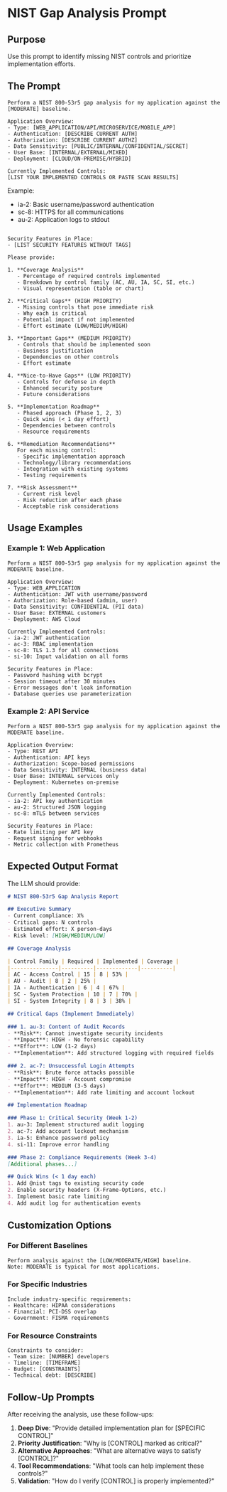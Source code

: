 # NIST Gap Analysis Prompt

## Purpose

Use this prompt to identify missing NIST controls and prioritize implementation efforts.

## The Prompt

```
Perform a NIST 800-53r5 gap analysis for my application against the [MODERATE] baseline.

Application Overview:
- Type: [WEB_APPLICATION/API/MICROSERVICE/MOBILE_APP]
- Authentication: [DESCRIBE CURRENT AUTH]
- Authorization: [DESCRIBE CURRENT AUTHZ]
- Data Sensitivity: [PUBLIC/INTERNAL/CONFIDENTIAL/SECRET]
- User Base: [INTERNAL/EXTERNAL/MIXED]
- Deployment: [CLOUD/ON-PREMISE/HYBRID]

Currently Implemented Controls:
[LIST YOUR IMPLEMENTED CONTROLS OR PASTE SCAN RESULTS]
```

Example:

- ia-2: Basic username/password authentication
- sc-8: HTTPS for all communications
- au-2: Application logs to stdout

```

Security Features in Place:
- [LIST SECURITY FEATURES WITHOUT TAGS]

Please provide:

1. **Coverage Analysis**
   - Percentage of required controls implemented
   - Breakdown by control family (AC, AU, IA, SC, SI, etc.)
   - Visual representation (table or chart)

2. **Critical Gaps** (HIGH PRIORITY)
   - Missing controls that pose immediate risk
   - Why each is critical
   - Potential impact if not implemented
   - Effort estimate (LOW/MEDIUM/HIGH)

3. **Important Gaps** (MEDIUM PRIORITY)
   - Controls that should be implemented soon
   - Business justification
   - Dependencies on other controls
   - Effort estimate

4. **Nice-to-Have Gaps** (LOW PRIORITY)
   - Controls for defense in depth
   - Enhanced security posture
   - Future considerations

5. **Implementation Roadmap**
   - Phased approach (Phase 1, 2, 3)
   - Quick wins (< 1 day effort)
   - Dependencies between controls
   - Resource requirements

6. **Remediation Recommendations**
   For each missing control:
   - Specific implementation approach
   - Technology/library recommendations
   - Integration with existing systems
   - Testing requirements

7. **Risk Assessment**
   - Current risk level
   - Risk reduction after each phase
   - Acceptable risk considerations
```

## Usage Examples

### Example 1: Web Application

```
Perform a NIST 800-53r5 gap analysis for my application against the MODERATE baseline.

Application Overview:
- Type: WEB_APPLICATION
- Authentication: JWT with username/password
- Authorization: Role-based (admin, user)
- Data Sensitivity: CONFIDENTIAL (PII data)
- User Base: EXTERNAL customers
- Deployment: AWS Cloud

Currently Implemented Controls:
- ia-2: JWT authentication
- ac-3: RBAC implementation
- sc-8: TLS 1.3 for all connections
- si-10: Input validation on all forms

Security Features in Place:
- Password hashing with bcrypt
- Session timeout after 30 minutes
- Error messages don't leak information
- Database queries use parameterization
```

### Example 2: API Service

```
Perform a NIST 800-53r5 gap analysis for my application against the MODERATE baseline.

Application Overview:
- Type: REST API
- Authentication: API keys
- Authorization: Scope-based permissions
- Data Sensitivity: INTERNAL (business data)
- User Base: INTERNAL services only
- Deployment: Kubernetes on-premise

Currently Implemented Controls:
- ia-2: API key authentication
- au-2: Structured JSON logging
- sc-8: mTLS between services

Security Features in Place:
- Rate limiting per API key
- Request signing for webhooks
- Metric collection with Prometheus
```

## Expected Output Format

The LLM should provide:

```markdown
# NIST 800-53r5 Gap Analysis Report

## Executive Summary
- Current compliance: X%
- Critical gaps: N controls
- Estimated effort: X person-days
- Risk level: [HIGH/MEDIUM/LOW]

## Coverage Analysis

| Control Family | Required | Implemented | Coverage |
|---------------|----------|-------------|----------|
| AC - Access Control | 15 | 8 | 53% |
| AU - Audit | 8 | 2 | 25% |
| IA - Authentication | 6 | 4 | 67% |
| SC - System Protection | 10 | 7 | 70% |
| SI - System Integrity | 8 | 3 | 38% |

## Critical Gaps (Implement Immediately)

### 1. au-3: Content of Audit Records
- **Risk**: Cannot investigate security incidents
- **Impact**: HIGH - No forensic capability
- **Effort**: LOW (1-2 days)
- **Implementation**: Add structured logging with required fields

### 2. ac-7: Unsuccessful Login Attempts
- **Risk**: Brute force attacks possible
- **Impact**: HIGH - Account compromise
- **Effort**: MEDIUM (3-5 days)
- **Implementation**: Add rate limiting and account lockout

## Implementation Roadmap

### Phase 1: Critical Security (Week 1-2)
1. au-3: Implement structured audit logging
2. ac-7: Add account lockout mechanism
3. ia-5: Enhance password policy
4. si-11: Improve error handling

### Phase 2: Compliance Requirements (Week 3-4)
[Additional phases...]

## Quick Wins (< 1 day each)
1. Add @nist tags to existing security code
2. Enable security headers (X-Frame-Options, etc.)
3. Implement basic rate limiting
4. Add audit log for authentication events
```

## Customization Options

### For Different Baselines

```
Perform analysis against the [LOW/MODERATE/HIGH] baseline.
Note: MODERATE is typical for most applications.
```

### For Specific Industries

```
Include industry-specific requirements:
- Healthcare: HIPAA considerations
- Financial: PCI-DSS overlap
- Government: FISMA requirements
```

### For Resource Constraints

```
Constraints to consider:
- Team size: [NUMBER] developers
- Timeline: [TIMEFRAME]
- Budget: [CONSTRAINTS]
- Technical debt: [DESCRIBE]
```

## Follow-Up Prompts

After receiving the analysis, use these follow-ups:

1. **Deep Dive**: "Provide detailed implementation plan for [SPECIFIC CONTROL]"
2. **Priority Justification**: "Why is [CONTROL] marked as critical?"
3. **Alternative Approaches**: "What are alternative ways to satisfy [CONTROL]?"
4. **Tool Recommendations**: "What tools can help implement these controls?"
5. **Validation**: "How do I verify [CONTROL] is properly implemented?"
